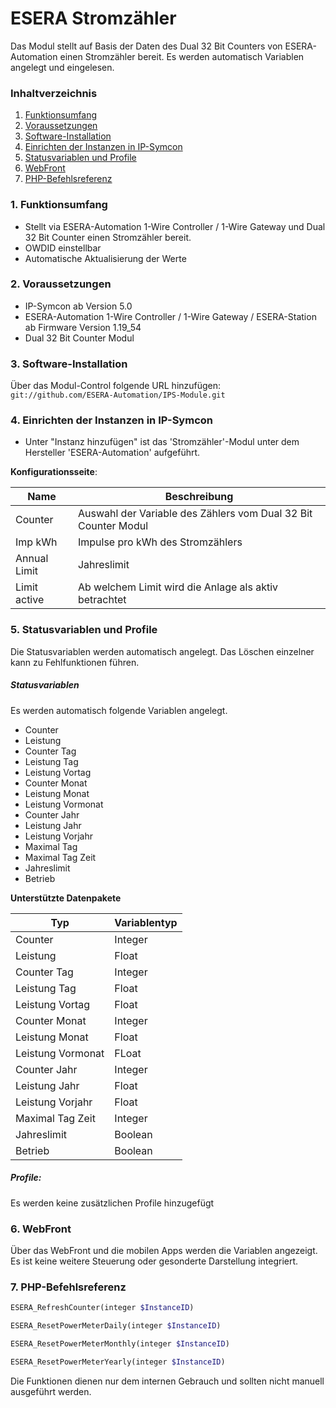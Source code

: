 # ESERA Stromzähler
Das Modul stellt auf Basis der Daten des Dual 32 Bit Counters von ESERA-Automation einen Stromzähler bereit. Es werden automatisch Variablen angelegt und eingelesen.

### Inhaltverzeichnis

1. [Funktionsumfang](#1-funktionsumfang)
2. [Voraussetzungen](#2-voraussetzungen)
3. [Software-Installation](#3-software-installation)
4. [Einrichten der Instanzen in IP-Symcon](#4-einrichten-der-instanzen-in-ip-symcon)
5. [Statusvariablen und Profile](#5-statusvariablen-und-profile)
6. [WebFront](#6-webfront)
7. [PHP-Befehlsreferenz](#7-php-befehlsreferenz)

### 1. Funktionsumfang

* Stellt via ESERA-Automation 1-Wire Controller / 1-Wire Gateway und Dual 32 Bit Counter einen Stromzähler bereit.
* OWDID einstellbar
* Automatische Aktualisierung der Werte

### 2. Voraussetzungen

- IP-Symcon ab Version 5.0
- ESERA-Automation 1-Wire Controller / 1-Wire Gateway / ESERA-Station ab Firmware Version 1.19_54
- Dual 32 Bit Counter Modul

### 3. Software-Installation

Über das Modul-Control folgende URL hinzufügen:
`git://github.com/ESERA-Automation/IPS-Module.git`  

### 4. Einrichten der Instanzen in IP-Symcon

- Unter "Instanz hinzufügen" ist das 'Stromzähler'-Modul unter dem Hersteller 'ESERA-Automation' aufgeführt.  

__Konfigurationsseite__:

Name | Beschreibung
---- | ---------------------------------
Counter | Auswahl der Variable des Zählers vom Dual 32 Bit Counter Modul
Imp kWh | Impulse pro kWh des Stromzählers
Annual Limit | Jahreslimit
Limit active | Ab welchem Limit wird die Anlage als aktiv betrachtet


### 5. Statusvariablen und Profile

Die Statusvariablen werden automatisch angelegt. Das Löschen einzelner kann zu Fehlfunktionen führen.

##### Statusvariablen

Es werden automatisch folgende Variablen angelegt.
- Counter
- Leistung
- Counter Tag
- Leistung Tag
- Leistung Vortag
- Counter Monat
- Leistung Monat
- Leistung Vormonat
- Counter Jahr
- Leistung Jahr
- Leistung Vorjahr
- Maximal Tag
- Maximal Tag Zeit
- Jahreslimit
- Betrieb

__Unterstützte Datenpakete__

Typ       | Variablentyp
--------- | -------------
Counter | Integer
Leistung | Float
Counter Tag | Integer
Leistung Tag | Float
Leistung Vortag | Float
Counter Monat | Integer
Leistung Monat | Float
Leistung Vormonat | FLoat
Counter Jahr | Integer
Leistung Jahr | Float
Leistung Vorjahr | Float
Maximal Tag Zeit | Integer
Jahreslimit | Boolean
Betrieb | Boolean


##### Profile:

Es werden keine zusätzlichen Profile hinzugefügt

### 6. WebFront

Über das WebFront und die mobilen Apps werden die Variablen angezeigt. Es ist keine weitere Steuerung oder gesonderte Darstellung integriert.

### 7. PHP-Befehlsreferenz
```php
ESERA_RefreshCounter(integer $InstanceID)
```
```php
ESERA_ResetPowerMeterDaily(integer $InstanceID)
```
```php
ESERA_ResetPowerMeterMonthly(integer $InstanceID)
```
```php
ESERA_ResetPowerMeterYearly(integer $InstanceID)
```
Die Funktionen dienen nur dem internen Gebrauch und sollten nicht manuell ausgeführt werden.


